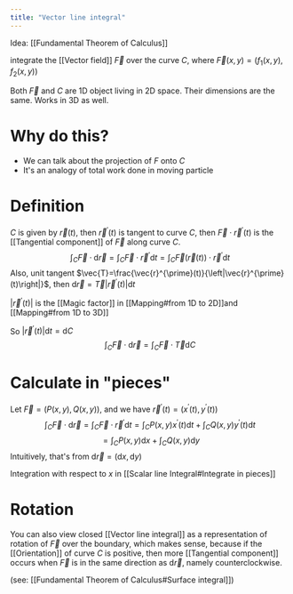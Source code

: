 ```yaml
---
title: "Vector line integral"
---
```

Idea: [[Fundamental Theorem of Calculus]]

integrate the [[Vector field]] $\vec{F}$ over the curve $C$, where $\vec{F}(x, y)=\left(f_{1}(x, y), f_{2}(x, y)\right)$

Both $\vec{F}$ and $C$ are 1D object living in 2D space. Their dimensions are the same. Works in 3D as well.

# Why do this?
* We can talk about the projection of $F$ onto $C$
* It's an analogy of total work done in moving particle
# Definition
$C$ is given by $\vec{r}(t)$, then $\vec{r}^{\prime}(t)$ is tangent to curve $C$, then $\vec{F} \cdot \vec{r}^{\prime}(t)$ is the [[Tangential component]] of $\vec{F}$ along curve $C$.
$$\int_{C} \vec{F} \cdot \mathrm{d} \vec{r}=\int_{C} \vec{F} \cdot \vec{r}^{\prime} \mathrm{d} t=\int_{C} \vec{F}(\vec{r}(t)) \cdot \vec{r}^{\prime} \mathrm{d} t$$
Also, unit tangent $\vec{T}=\frac{\vec{r}^{\prime}(t)}{\left|\vec{r}^{\prime}(t)\right|}$, then $\mathrm{d}\vec{r}=\vec{T}\left|\vec{r}^{\prime}(t)\right|\mathrm{d}t$

$\left|\vec{r}^{\prime}(t)\right|$ is the [[Magic factor]] in [[Mapping#from 1D to 2D]]and [[Mapping#from 1D to 3D]]

So $\left|\vec{r}^{\prime}(t)\right|\mathrm{d}t = \mathrm{d}C$
$$\int_{C} \vec{F} \cdot \mathrm{d} \vec{r}=\int_{C} \vec{F} \cdot \vec{T} \mathrm{d} C$$
# Calculate in "pieces"
Let $\vec{F}=(P(x, y), Q(x, y))$, and we have $\vec{r}^{\prime}(t)=\left(x^{\prime}(t), y^{\prime}(t)\right)$
$$\int_{C} \vec{F} \cdot \mathrm{d} \vec{r}=\int_{C} \vec{F} \cdot \vec{r}^{\prime} \mathrm{d} t=\int_{C} P(x, y) x^{\prime}(t) \mathrm{d}t+\int_{C} Q(x, y) y^{\prime}(t) \mathrm{d}t$$
$$=\int_{C} P(x, y) \mathrm{d}x+\int_{C} Q(x, y) \mathrm{d}y$$
Intuitively, that's from $\mathrm{d} \vec{r}=(\mathrm{d} x, \mathrm{d} y)$

Integration with respect to $x$ in [[Scalar line Integral#Integrate in pieces]]
# Rotation
You can also view closed [[Vector line integral]] as a representation of rotation of $\vec{F}$ over the boundary, which makes sense, because if the [[Orientation]] of curve $C$ is positive, then more [[Tangential component]] occurs when $\vec{F}$ is in the same direction as $\mathrm{d}\vec{r}$, namely counterclockwise. 

(see: [[Fundamental Theorem of Calculus#Surface integral]])
